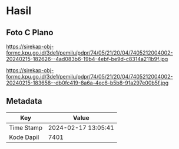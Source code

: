 # Hasil

## Foto C Plano

https://sirekap-obj-formc.kpu.go.id/3de1/pemilu/pdpr/74/05/21/20/04/7405212004002-20240215-182626--4ad083b6-19b4-4ebf-be9d-c8314a211b9f.jpg

https://sirekap-obj-formc.kpu.go.id/3de1/pemilu/pdpr/74/05/21/20/04/7405212004002-20240215-183658--db0fc419-8a6a-4ec6-b5b8-91a297e00b5f.jpg


## Metadata

| Key        | Value               |
| ---------- | ------------------- |
| Time Stamp | 2024-02-17 13:05:41 |
| Kode Dapil | 7401                |



